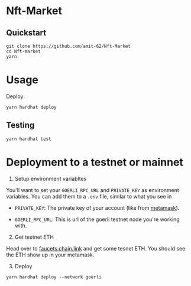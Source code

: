 # Nft-Market
## Quickstart

```
git clone https://github.com/amit-62/Nft-Market
cd Nft-market
yarn
```
# Usage

Deploy:

```
yarn hardhat deploy
```

## Testing

```
yarn hardhat test
```
# Deployment to a testnet or mainnet

1. Setup environment variabltes

You'll want to set your `GOERLI_RPC_URL` and `PRIVATE_KEY` as environment variables. You can add them to a `.env` file, similar to what you see in 

- `PRIVATE_KEY`: The private key of your account (like from [metamask](https://metamask.io/)). 
  
- `GOERLI_RPC_URL`: This is url of the goerli testnet node you're working with. 

2. Get testnet ETH

Head over to [faucets.chain.link](https://faucets.chain.link/) and get some tesnet ETH. You should see the ETH show up in your metamask.

3. Deploy

```
yarn hardhat deploy --network goerli
```

